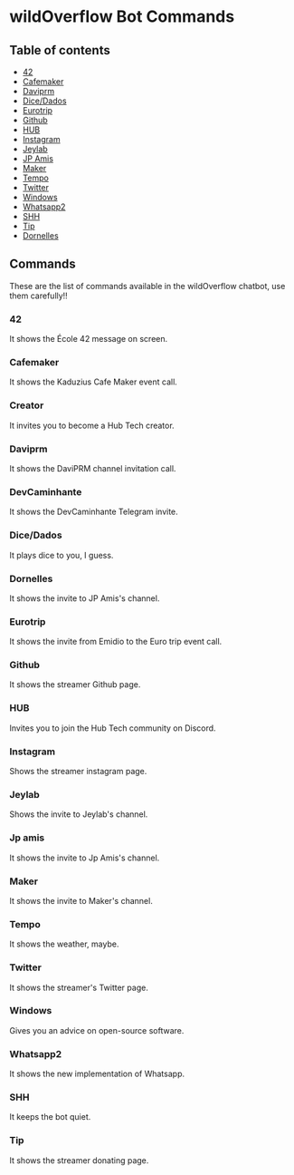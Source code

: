 # wildOverflow Bot Commands

## Table of contents

- [42](#42)
- [Cafemaker](#Cafemaker)
- [Daviprm](#daviprm)
- [Dice/Dados](#Dice/Dados)
- [Eurotrip](#eurotrip)
- [Github](#Github)
- [HUB](#hub)
- [Instagram](#instagram)
- [Jeylab](#jeylab)
- [JP Amis](#Jp-amis)
- [Maker](#maker)
- [Tempo](#tempo)
- [Twitter](#twitter)
- [Windows](#windows)
- [Whatsapp2](#Whatsapp2)
- [SHH](#shh)
- [Tip](#Tip)
- [Dornelles](#dornelles)

## Commands

These are the list of commands available in the wildOverflow chatbot, use them carefully!!

### 42

It shows the École 42 message on screen.

### Cafemaker

It shows the Kaduzius Cafe Maker event call.

### Creator

It invites you to become a Hub Tech creator.

### Daviprm

It shows the DaviPRM channel invitation call.


### DevCaminhante

It shows the DevCaminhante Telegram invite.

### Dice/Dados

It plays dice to you, I guess.

### Dornelles

It shows the invite to JP Amis's channel.

### Eurotrip

It shows the invite from Emidio to the Euro trip event call.

### Github

It shows the streamer Github page.

### HUB

Invites you to join the Hub Tech community on Discord.

### Instagram

Shows the streamer instagram page.

### Jeylab

Shows the invite to Jeylab's channel.

### Jp amis

It shows the invite to Jp Amis's channel.

### Maker

It shows the invite to Maker's channel.

### Tempo

It shows the weather, maybe.

### Twitter

It shows the streamer's Twitter page.

### Windows

Gives you an advice on open-source software.

### Whatsapp2

It shows the new implementation of Whatsapp.

### SHH

It keeps the bot quiet.

### Tip

It shows the streamer donating page.
